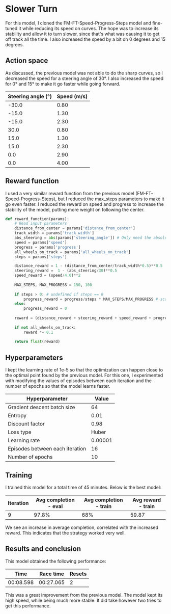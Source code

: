 # Slower Turn

For this model, I cloned the FM-FT-Speed-Progress-Steps model and fine-tuned it while reducing its speed on curves. The hope was to increase its stability and allow it to turn slower, since that's what was causing it to get off track all the time. I also increased the speed by a bit on 0 degrees and 15 degrees.

## Action space

As discussed, the previous model was not able to do the sharp curves, so I decreased the speed for a steering angle of 30°. I also increased the speed for 0° and 15° to make it go faster while going forward. 

|Steering angle (°)|Speed (m/s)|
|---|---|
|-30.0|0.80|
|-15.0|1.30|
|-15.0|2.30|
|30.0|0.80|
|15.0|1.30|
|15.0|2.30|
|0.0|2.90|
|0.0|4.00|

## Reward function

I used a very similar reward function from the previous model (FM-FT-Speed-Progress-Steps), but I reduced the max_steps parameters to make it go even faster. I reduced the reward on speed and progress to increase the stability of the model, putting more weight on following the center.

```python
def reward_function(params):
    # Read input parameters
    distance_from_center = params['distance_from_center']
    track_width = params['track_width']
    abs_steering = abs(params['steering_angle']) # Only need the absolute steering angle
    speed = params['speed']
    progress = params['progress']
    all_wheels_on_track = params['all_wheels_on_track']
    steps = params['steps']

    distance_reward = 1 - (distance_from_center/track_width*0.5)**0.5  
    steering_reward =  1 - (abs_steering/30)**0.5
    speed_reward = (speed/4.0)**2
    
    MAX_STEPS, MAX_PROGRESS = 150, 100
    
    if steps > 0: # undefined if steps == 0
        progress_reward = progress/steps * MAX_STEPS/MAX_PROGRESS # scaled by MAX_STEPS / MAX_PROGRESS
    else:
        progress_reward = 0
    
    reward = (distance_reward + steering_reward + speed_reward + progress_reward) / 4
    
    if not all_wheels_on_track:
        reward *= 0.1
    
    return float(reward)
```

## Hyperparameters

I kept the learning rate of 1e-5 so that the optimization can happen close to the optimal point found by the previous model. For this one, I experimented with modifying the values of episodes between each iteration and the number of epochs so that the model learns faster.

|Hyperparameter|Value|
|---|---|
|Gradient descent batch size|64|
|Entropy|0.01|
|Discount factor|0.98|
|Loss type|Huber|
|Learning rate|0.00001|
|Episodes between each iteration|16|
|Number of epochs|10|

## Training

I trained this model for a total time of 45 minutes. Below is the best model:

|Iteration|Avg completion - eval|Avg completion - train|Avg reward - train|
|---|---|---|---|
|9|97.8%|68%|59.87|

We see an increase in average completion, correlated with the increased reward. This indicates that the strategy worked very well.

## Results and conclusion

This model obtained the following performance:

|Time|Race time|Resets|
|---|---|---|
|00:08.598|00:27.065|2|

This was a great improvement from the previous model. The model kept its high speed, while being much more stable. It did take however two tries to get this performance.